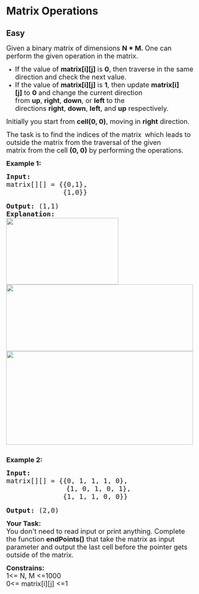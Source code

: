 # Matrix Operations
## Easy 
<div class="problem-statement" style="user-select: auto;">
                <p style="user-select: auto;"></p><p style="user-select: auto;"><span style="font-size: 18px; user-select: auto;">Given a binary matrix&nbsp;of dimensions&nbsp;<strong style="user-select: auto;">N * M.&nbsp;</strong>One can perform the given operation in&nbsp;the matrix.</span></p>

<ul style="user-select: auto;">
	<li style="user-select: auto;"><span style="font-size: 18px; user-select: auto;">If the value of&nbsp;<strong style="user-select: auto;">matrix[i][j]</strong>&nbsp;is&nbsp;<strong style="user-select: auto;">0</strong>, then traverse in the same direction and check the next value.</span></li>
	<li style="user-select: auto;"><span style="font-size: 18px; user-select: auto;">If the value of&nbsp;<strong style="user-select: auto;">matrix[i][j]</strong>&nbsp;is&nbsp;<strong style="user-select: auto;">1</strong>, then update&nbsp;<strong style="user-select: auto;">matrix[i][j]</strong>&nbsp;to&nbsp;<strong style="user-select: auto;">0</strong>&nbsp;and change the current direction from&nbsp;<strong style="user-select: auto;">up</strong>,&nbsp;<strong style="user-select: auto;">right</strong>,&nbsp;<strong style="user-select: auto;">down</strong>, or&nbsp;<strong style="user-select: auto;">left</strong>&nbsp;to the directions&nbsp;<strong style="user-select: auto;">right</strong>,&nbsp;<strong style="user-select: auto;">down</strong>,&nbsp;<strong style="user-select: auto;">left</strong>, and&nbsp;<strong style="user-select: auto;">up</strong>&nbsp;respectively.</span></li>
</ul>

<p style="user-select: auto;"><span style="font-size: 18px; user-select: auto;">Initially you start from <strong style="user-select: auto;">cell(0, 0)</strong>, moving in <strong style="user-select: auto;">right</strong> direction.</span></p>

<p style="user-select: auto;"><span style="font-size: 18px; user-select: auto;">The task is to find the indices of the matrix </span>&nbsp;<span style="font-size: 18px; user-select: auto;">which&nbsp;</span><span style="font-size: 18px; user-select: auto;">leads to outside the matrix from</span><span style="font-size: 18px; user-select: auto;">&nbsp;the traversal of the given matrix&nbsp;from the cell&nbsp;<strong style="user-select: auto;">(0, 0)</strong> by performing the operations.</span></p>

<p style="user-select: auto;"><strong style="user-select: auto;"><span style="font-size: 18px; user-select: auto;">Example 1:</span></strong></p>

<pre style="user-select: auto;"><span style="font-size: 18px; user-select: auto;"><strong style="user-select: auto;">Input:</strong>
matrix[][] = {{0,1},
              {1,0}}</span>

<span style="font-size: 18px; user-select: auto;"><strong style="user-select: auto;">Output:</strong> (1,1)
<strong style="user-select: auto;">Explanation:</strong>
<img alt="" src="https://media.geeksforgeeks.org/img-practice/endpoint1-1622886995.jpg" style="height: 178px; width: 300px; user-select: auto;" class="img-responsive">
<img alt="" src="https://media.geeksforgeeks.org/img-practice/endpoint2-1622887085.jpg" style="height: 178px; width: 500px; user-select: auto;" class="img-responsive">
<img alt="" src="https://media.geeksforgeeks.org/img-practice/endpoint3-1622887174.jpg" style="height: 250px; width: 500px; user-select: auto;" class="img-responsive"></span>

</pre>

<p style="user-select: auto;"><span style="font-size: 18px; user-select: auto;"><strong style="user-select: auto;">Example 2:</strong></span></p>

<pre style="user-select: auto;"><span style="font-size: 18px; user-select: auto;"><strong style="user-select: auto;">Input:</strong> 
matrix[][] = {{0, 1, 1, 1, 0},</span>
                   <span style="font-size: 18px; user-select: auto;">{1, 0, 1, 0, 1},
              {1, 1, 1, 0, 0}}</span>

<span style="font-size: 18px; user-select: auto;"><strong style="user-select: auto;">Output:</strong> (2,0)</span></pre>

<p style="user-select: auto;"><span style="font-size: 18px; user-select: auto;"><strong style="user-select: auto;">Your Task:</strong><br style="user-select: auto;">
You don't need to read input or print anything. Complete the function <strong style="user-select: auto;">endPoints()</strong>&nbsp;that take the matrix as input parameter and output the last cell before the pointer gets outside of the matrix.</span></p>

<p style="user-select: auto;"><span style="font-size: 18px; user-select: auto;"><strong style="user-select: auto;">Constrains:</strong><br style="user-select: auto;">
1&lt;= N, M &lt;=1000<br style="user-select: auto;">
0&lt;= matrix[i][j] &lt;=1</span></p>

<p style="user-select: auto;">&nbsp;</p>

<p style="user-select: auto;">&nbsp;</p>
 <p style="user-select: auto;"></p>
            </div>